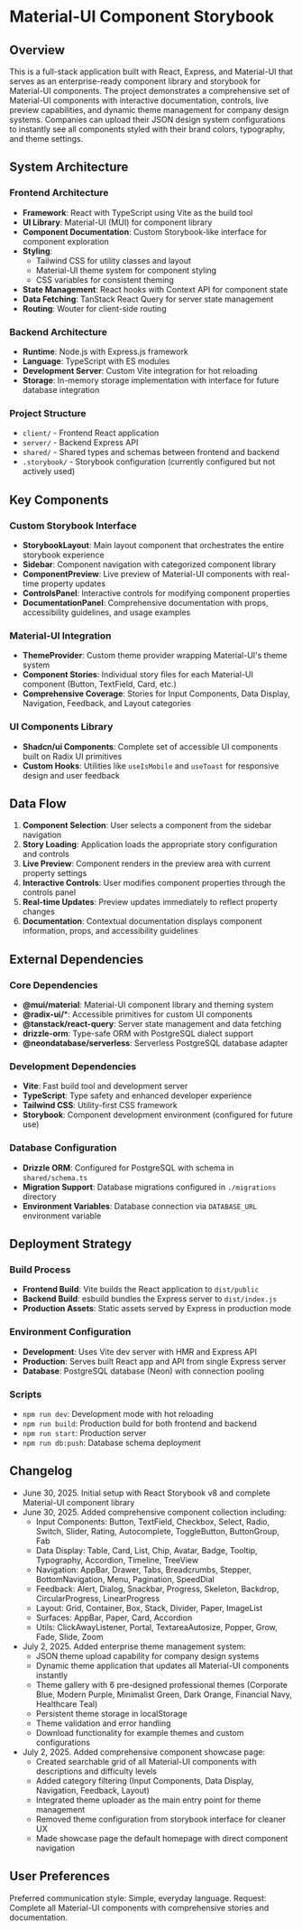 # Material-UI Component Storybook

## Overview

This is a full-stack application built with React, Express, and Material-UI that serves as an enterprise-ready component library and storybook for Material-UI components. The project demonstrates a comprehensive set of Material-UI components with interactive documentation, controls, live preview capabilities, and dynamic theme management for company design systems. Companies can upload their JSON design system configurations to instantly see all components styled with their brand colors, typography, and theme settings.

## System Architecture

### Frontend Architecture
- **Framework**: React with TypeScript using Vite as the build tool
- **UI Library**: Material-UI (MUI) for component library
- **Component Documentation**: Custom Storybook-like interface for component exploration
- **Styling**: 
  - Tailwind CSS for utility classes and layout
  - Material-UI theme system for component styling
  - CSS variables for consistent theming
- **State Management**: React hooks with Context API for component state
- **Data Fetching**: TanStack React Query for server state management
- **Routing**: Wouter for client-side routing

### Backend Architecture
- **Runtime**: Node.js with Express.js framework
- **Language**: TypeScript with ES modules
- **Development Server**: Custom Vite integration for hot reloading
- **Storage**: In-memory storage implementation with interface for future database integration

### Project Structure
- `client/` - Frontend React application
- `server/` - Backend Express API
- `shared/` - Shared types and schemas between frontend and backend
- `.storybook/` - Storybook configuration (currently configured but not actively used)

## Key Components

### Custom Storybook Interface
- **StorybookLayout**: Main layout component that orchestrates the entire storybook experience
- **Sidebar**: Component navigation with categorized component library
- **ComponentPreview**: Live preview of Material-UI components with real-time property updates
- **ControlsPanel**: Interactive controls for modifying component properties
- **DocumentationPanel**: Comprehensive documentation with props, accessibility guidelines, and usage examples

### Material-UI Integration
- **ThemeProvider**: Custom theme provider wrapping Material-UI's theme system
- **Component Stories**: Individual story files for each Material-UI component (Button, TextField, Card, etc.)
- **Comprehensive Coverage**: Stories for Input Components, Data Display, Navigation, Feedback, and Layout categories

### UI Components Library
- **Shadcn/ui Components**: Complete set of accessible UI components built on Radix UI primitives
- **Custom Hooks**: Utilities like `useIsMobile` and `useToast` for responsive design and user feedback

## Data Flow

1. **Component Selection**: User selects a component from the sidebar navigation
2. **Story Loading**: Application loads the appropriate story configuration and controls
3. **Live Preview**: Component renders in the preview area with current property settings
4. **Interactive Controls**: User modifies component properties through the controls panel
5. **Real-time Updates**: Preview updates immediately to reflect property changes
6. **Documentation**: Contextual documentation displays component information, props, and accessibility guidelines

## External Dependencies

### Core Dependencies
- **@mui/material**: Material-UI component library and theming system
- **@radix-ui/***: Accessible primitives for custom UI components
- **@tanstack/react-query**: Server state management and data fetching
- **drizzle-orm**: Type-safe ORM with PostgreSQL dialect support
- **@neondatabase/serverless**: Serverless PostgreSQL database adapter

### Development Dependencies
- **Vite**: Fast build tool and development server
- **TypeScript**: Type safety and enhanced developer experience
- **Tailwind CSS**: Utility-first CSS framework
- **Storybook**: Component development environment (configured for future use)

### Database Configuration
- **Drizzle ORM**: Configured for PostgreSQL with schema in `shared/schema.ts`
- **Migration Support**: Database migrations configured in `./migrations` directory
- **Environment Variables**: Database connection via `DATABASE_URL` environment variable

## Deployment Strategy

### Build Process
- **Frontend Build**: Vite builds the React application to `dist/public`
- **Backend Build**: esbuild bundles the Express server to `dist/index.js`
- **Production Assets**: Static assets served by Express in production mode

### Environment Configuration
- **Development**: Uses Vite dev server with HMR and Express API
- **Production**: Serves built React app and API from single Express server
- **Database**: PostgreSQL database (Neon) with connection pooling

### Scripts
- `npm run dev`: Development mode with hot reloading
- `npm run build`: Production build for both frontend and backend
- `npm run start`: Production server
- `npm run db:push`: Database schema deployment

## Changelog
- June 30, 2025. Initial setup with React Storybook v8 and complete Material-UI component library
- June 30, 2025. Added comprehensive component collection including:
  - Input Components: Button, TextField, Checkbox, Select, Radio, Switch, Slider, Rating, Autocomplete, ToggleButton, ButtonGroup, Fab
  - Data Display: Table, Card, List, Chip, Avatar, Badge, Tooltip, Typography, Accordion, Timeline, TreeView
  - Navigation: AppBar, Drawer, Tabs, Breadcrumbs, Stepper, BottomNavigation, Menu, Pagination, SpeedDial
  - Feedback: Alert, Dialog, Snackbar, Progress, Skeleton, Backdrop, CircularProgress, LinearProgress
  - Layout: Grid, Container, Box, Stack, Divider, Paper, ImageList
  - Surfaces: AppBar, Paper, Card, Accordion
  - Utils: ClickAwayListener, Portal, TextareaAutosize, Popper, Grow, Fade, Slide, Zoom
- July 2, 2025. Added enterprise theme management system:
  - JSON theme upload capability for company design systems
  - Dynamic theme application that updates all Material-UI components instantly
  - Theme gallery with 6 pre-designed professional themes (Corporate Blue, Modern Purple, Minimalist Green, Dark Orange, Financial Navy, Healthcare Teal)
  - Persistent theme storage in localStorage
  - Theme validation and error handling
  - Download functionality for example themes and custom configurations
- July 2, 2025. Added comprehensive component showcase page:
  - Created searchable grid of all Material-UI components with descriptions and difficulty levels
  - Added category filtering (Input Components, Data Display, Navigation, Feedback, Layout)
  - Integrated theme uploader as the main entry point for theme management
  - Removed theme configuration from storybook interface for cleaner UX
  - Made showcase page the default homepage with direct component navigation

## User Preferences

Preferred communication style: Simple, everyday language.
Request: Complete all Material-UI components with comprehensive stories and documentation.